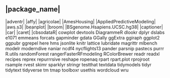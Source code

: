 |package_name|
--------------------
|adventr|
|affy|
|agricolae|
|AmesHousing|
|AppliedPredictiveModeling|
|aws.s3|
|beanplot|
|broom|
|BSgenome.Hsapiens.UCSC.hg38|
|captioner|
|car|
|caret|
|cbsodataR|
cowplot
devtools
DiagrammeR
dlookr
dplyr
dslabs
e1071
emmeans
forcats
gapminder
gdata
GGally
ggExtra
ggiraph
ggplot2
ggpubr
ggrepel
here
hms
jsonlite
knitr
lattice
lubridate
magrittr
mlbench
modelr
moderndive
naniar
ncdf4
nycflights13
pander
parsnip
pastecs
purrr
R.utils
randomForest
rangerFasterRFmodeling
RColorBrewer
readr
readxl
recipes
reprex
repurrrsive
reshape
ropenaq
rpart
rpart.plot
rprojroot
rsample
rvest
skimr
sparklyr
stringr
testthat
textdata
tidymodels
tidyr
tidytext
tidyverse
tm
tmap
toolboxr
usethis
wordcloud
wru
